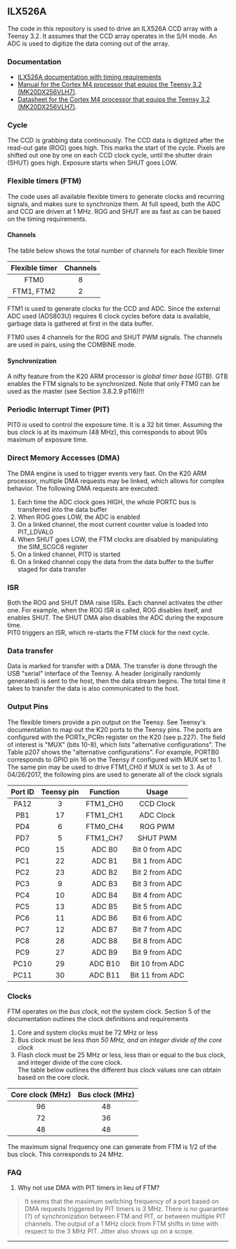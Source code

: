 ILX526A
------
The code in this repository is used to drive an ILX526A CCD array with a Teensy 3.2. It assumes that the CCD array operates in the S/H mode.
An ADC is used to digitize the data coming out of the array.

### Documentation
- [ILX526A documentation with timing requirements](http://www.eureca.de/datasheets/01.xx.xxxx/01.01.xxxx/01.01.0021/ILX526A.pdf) 
- [Manual for the Cortex M4 processor that equips the Teensy 3.2 (MK20DX256VLH7)](https://www.pjrc.com/teensy/K20P64M72SF1RM.pdf). 
- [Datasheet for the Cortex M4 processor that equips the Teensy 3.2 (MK20DX256VLH7)](https://www.pjrc.com/teensy/K20P64M72SF1.pdf). 

### Cycle
The CCD is grabbing data continuously. The CCD data is digitized after the read-out gate (ROG) goes high. This marks the start of the cycle. 
Pixels are shifted out one by one on each CCD clock cycle, until the shutter drain (SHUT) goes high. Exposure starts when SHUT goes LOW. 

### Flexible timers (FTM)
The code uses all available flexible timers to generate clocks and recurring signals, and makes sure to synchronize them. 
At full speed, both the ADC and CCD are driven at 1 MHz. ROG and SHUT are as fast as can be based on the timing requirements. 


#### Channels
The table below shows the total number of channels for each flexible timer

| Flexible timer | Channels |
|:--------------:|:--------:|
| FTM0 | 8 |
| FTM1, FTM2 | 2 |

FTM1 is used to generate clocks for the CCD and ADC. Since the external ADC used (ADS803U) requires 6 clock cycles before data is available, garbage data is gathered at first in the data buffer. 

FTM0 uses 4 channels for the ROG and SHUT PWM signals. The channels are used in pairs, using the COMBINE mode.   

#### Synchronization
A nifty feature from the K20 ARM processor is _global timer base_ (GTB). GTB enables the FTM signals to be synchronized. Note that only FTM0 can be used as the master (see Section 3.8.2.9 p116)!!!  


### Periodic Interrupt Timer (PIT)
PIT0 is used to control the exposure time. It is a 32 bit timer. Assuming the bus clock is at its maximum (48 MHz), this corresponds to about 90s maximum of exposure time. 


### Direct Memory Accesses (DMA)
The DMA engine is used to trigger events very fast. On the K20 ARM processor, multiple DMA requests may be linked, which allows for complex behavior. The following DMA requests are executed:
1. Each time the ADC clock goes HIGH, the whole PORTC bus is transferred into the data buffer
2. When ROG goes LOW, the ADC is enabled
3. On a linked channel, the most current counter value is loaded into PIT_LDVAL0 
4. When SHUT goes LOW, the FTM clocks are disabled by manipulating the SIM_SCGC6 register 
5. On a linked channel, PIT0 is started
6. On a linked channel copy the data from the data buffer to the buffer staged for data transfer 

### ISR
Both the ROG and SHUT DMA raise ISRs. Each channel activates the other one. For example, when the ROG ISR is called, ROG disables itself, and enables SHUT. The SHUT DMA also disables the ADC during the exposure time.  
PIT0 triggers an ISR, which re-starts the FTM clock for the next cycle.

### Data transfer
Data is marked for transfer with a DMA. The transfer is done through the USB "serial" interface of the Teensy. A header (originally randomly generated) is sent to the host, then the data stream begins. The total time it takes to transfer the data is also communicated to the host.  

### Output Pins
The flexible timers provide a pin output on the Teensy. See Teensy's documentation to map out the K20 ports to the Teensy pins. The ports are configured with the PORTx_PCRn register on the K20 (see p.227). The field of interest is "MUX" (bits 10-8), which lists "alternative configurations". The Table p207 shows the "alternative configurations". For example, PORTB0 corresponds to GPIO pin 16 on the Teensy if configured with MUX set to 1. The same pin may be used to drive FTM1_CH0 if MUX is set to 3. 
As of 04/26/2017, the following pins are used to generate all of the clock signals

| Port ID | Teensy pin | Function | Usage | 
|:-------:|:----------:|:--------:|:-----:|
| PA12 | 3 | FTM1_CH0 | CCD Clock |
| PB1 | 17 | FTM1_CH1 | ADC Clock |
| PD4 | 6 | FTM0_CH4 | ROG PWM |
| PD7 | 5 | FTM1_CH7 | SHUT PWM | 
| PC0 | 15 | ADC B0 | Bit 0 from ADC |
| PC1 | 22 | ADC B1 | Bit 1 from ADC |
| PC2 | 23 | ADC B2 | Bit 2 from ADC |
| PC3 | 9 | ADC B3 | Bit 3 from ADC |
| PC4 | 10 | ADC B4 | Bit 4 from ADC |
| PC5 | 13 | ADC B5 | Bit 5 from ADC |
| PC6 | 11 | ADC B6 | Bit 6 from ADC |
| PC7 | 12 | ADC B7 | Bit 7 from ADC |
| PC8 | 28 | ADC B8 | Bit 8 from ADC |
| PC9 | 27 | ADC B9 | Bit 9 from ADC |
| PC10 | 29 | ADC B10 | Bit 10 from ADC |
| PC11 | 30 | ADC B11 | Bit 11 from ADC |


### Clocks
FTM operates on the _bus clock_, not the system clock. Section 5 of the documentation outlines the clock definitions and requirements
1. Core and system clocks must be 72 MHz or less
2. Bus clock must be _less than 50 MHz, and an integer divide of the core clock_
3. Flash clock must be 25 MHz or less, less than or equal to the bus clock, and integer divide of the core clock.  
The table below outlines the different bus clock values one can obtain based on the core clock.

| Core clock (MHz) | Bus clock (MHz) |
|:----------:|:---------:|
| 96 | 48 |
| 72 | 36 |
| 48 | 48 |

The maximum signal frequency one can generate from FTM is 1/2 of the bus clock. This corresponds to 24 MHz.


### FAQ
1. Why not use DMA with PIT timers in lieu of FTM? 
> It seems that the maximum switching frequency of a port based on DMA requests triggered by PIT timers is 3 MHz. There is _no_ guarantee (?) of synchronization between FTM and PIT, or between multiple PIT channels. The output of a 1 MHz clock from FTM shifts in time with respect to the 3 MHz PIT. Jitter also shows up on a scope. 



-----------------
